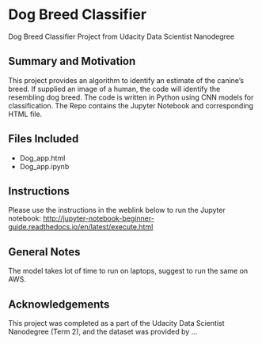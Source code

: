 
# Dog Breed Classifier

Dog Breed Classifier Project from Udacity Data Scientist Nanodegree

## Summary and Motivation

This project provides an algorithm to identify an estimate of the canine’s breed. If supplied an image of a human, the code will identify the resembling dog breed. The code is written in Python using CNN models for classification. The Repo contains the Jupyter Notebook and corresponding HTML file.



## Files Included

- Dog_app.html
- Dog_app.ipynb

## Instructions
Please use the instructions in the weblink below to run the Jupyter notebook:
http://jupyter-notebook-beginner-guide.readthedocs.io/en/latest/execute.html

## General Notes
The model takes lot of time to run on laptops, suggest to run the same on AWS.


## Acknowledgements

This project was completed as a part of the Udacity Data Scientist Nanodegree (Term 2), and the dataset was provided by ...
